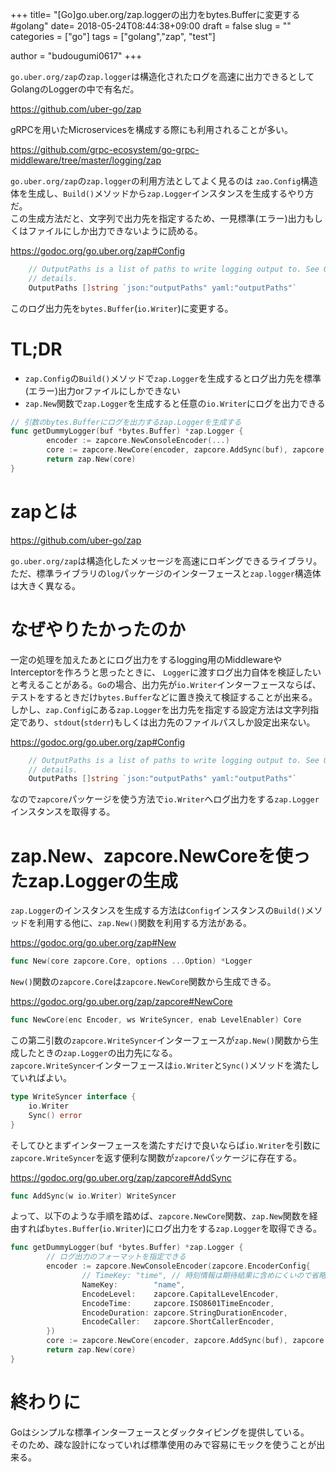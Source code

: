 +++
title= "[Go]go.uber.org/zap.loggerの出力をbytes.Bufferに変更する #golang"
date= 2018-05-24T08:44:38+09:00
draft = false
slug = ""
categories = ["go"]
tags = ["golang","zap", "test"]

author = "budougumi0617"
+++

`go.uber.org/zap`の`zap.logger`は構造化されたログを高速に出力できるとしてGolangのLoggerの中で有名だ。

https://github.com/uber-go/zap

gRPCを用いたMicroservicesを構成する際にも利用されることが多い。

https://github.com/grpc-ecosystem/go-grpc-middleware/tree/master/logging/zap

`go.uber.org/zap`の`zap.logger`の利用方法としてよく見るのは
`zao.Config`構造体を生成し、`Build()`メソッドから`zap.Logger`インスタンスを生成するやり方だ。  
この生成方法だと、文字列で出力先を指定するため、一見標準(エラー)出力もしくはファイルにしか出力できないように読める。

https://godoc.org/go.uber.org/zap#Config

```go
    // OutputPaths is a list of paths to write logging output to. See Open for
    // details.
    OutputPaths []string `json:"outputPaths" yaml:"outputPaths"`
```

このログ出力先を`bytes.Buffer`(`io.Writer`)に変更する。

# TL;DR
- `zap.Config`の`Build()`メソッドで`zap.Logger`を生成するとログ出力先を標準(エラー)出力orファイルにしかできない
- `zap.New`関数で`zap.Logger`を生成すると任意の`io.Writer`にログを出力できる


```go
// 引数のbytes.Bufferにログを出力するzap.Loggerを生成する
func getDummyLogger(buf *bytes.Buffer) *zap.Logger {
        encoder := zapcore.NewConsoleEncoder(...)
        core := zapcore.NewCore(encoder, zapcore.AddSync(buf), zapcore.InfoLevel)
        return zap.New(core)
}
```

# zapとは

https://github.com/uber-go/zap

`go.uber.org/zap`は構造化したメッセージを高速にロギングできるライブラリ。
ただ、標準ライブラリの`log`パッケージのインターフェースと`zap.logger`構造体は大きく異なる。

# なぜやりたかったのか

一定の処理を加えたあとにログ出力をするlogging用のMiddlewareやInterceptorを作ろうと思ったときに、
`Logger`に渡すログ出力自体を検証したいと考えることがある。`Go`の場合、出力先が`io.Writer`インターフェースならば、テストをするときだけ`bytes.Buffer`などに置き換えて検証することが出来る。  
しかし、`zap.Config`にある`zap.Logger`を出力先を指定する設定方法は文字列指定であり、`stdout`(`stderr`)もしくは出力先のファイルパスしか設定出来ない。

https://godoc.org/go.uber.org/zap#Config

```go
    // OutputPaths is a list of paths to write logging output to. See Open for
    // details.
    OutputPaths []string `json:"outputPaths" yaml:"outputPaths"`
```

なので`zapcore`パッケージを使う方法で`io.Writer`へログ出力をする`zap.Logger`インスタンスを取得する。

# zap.New、zapcore.NewCoreを使ったzap.Loggerの生成
`zap.Logger`のインスタンスを生成する方法は`Config`インスタンスの`Build()`メソッドを利用する他に、`zap.New()`関数を利用する方法がある。

https://godoc.org/go.uber.org/zap#New

```go
func New(core zapcore.Core, options ...Option) *Logger
```

`New()`関数の`zapcore.Core`は`zapcore.NewCore`関数から生成できる。

https://godoc.org/go.uber.org/zap/zapcore#NewCore

```go
func NewCore(enc Encoder, ws WriteSyncer, enab LevelEnabler) Core
```

この第二引数の`zapcore.WriteSyncer`インターフェースが`zap.New()`関数から生成したときの`zap.Logger`の出力先になる。  
`zapcore.WriteSyncer`インターフェースは`io.Writer`と`Sync()`メソッドを満たしていればよい。

```go
type WriteSyncer interface {
    io.Writer
    Sync() error
}
```



そしてひとまずインターフェースを満たすだけで良いならば`io.Writer`を引数に`zapcore.WriteSyncer`を返す便利な関数が`zapcore`パッケージに存在する。

https://godoc.org/go.uber.org/zap/zapcore#AddSync

```go
func AddSync(w io.Writer) WriteSyncer
```

よって、以下のような手順を踏めば、`zapcore.NewCore`関数、`zap.New`関数を経由すれば`bytes.Buffer`(`io.Writer`)にログ出力をする`zap.Logger`を取得できる。

```go
func getDummyLogger(buf *bytes.Buffer) *zap.Logger {
        // ログ出力のフォーマットを指定できる
        encoder := zapcore.NewConsoleEncoder(zapcore.EncoderConfig{
                // TimeKey: "time", // 時刻情報は期待結果に含めにくいので省略
                NameKey:        "name",
                EncodeLevel:    zapcore.CapitalLevelEncoder,
                EncodeTime:     zapcore.ISO8601TimeEncoder,
                EncodeDuration: zapcore.StringDurationEncoder,
                EncodeCaller:   zapcore.ShortCallerEncoder,
        })
        core := zapcore.NewCore(encoder, zapcore.AddSync(buf), zapcore.InfoLevel)
        return zap.New(core)
}
```

# 終わりに
Goはシンプルな標準インターフェースとダックタイピングを提供している。  
そのため、疎な設計になっていれば標準使用のみで容易にモックを使うことが出来る。

